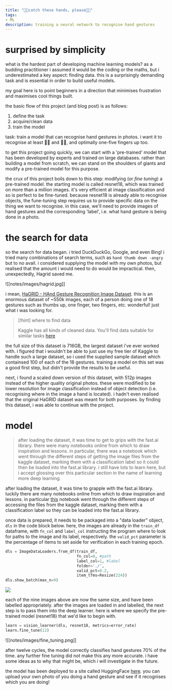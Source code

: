 ```yaml
---
title: "🖐🏽catch these hands, please🖐🏽"
tags:
- ML
description: training a neural network to recognise hand gestures
---
```

# surprised by simplicity
what is the hardest part of developing machine learning models? as a budding practitioner i assumed it would be the coding or the maths, but i underestimated a key aspect: finding data. this is a surprisingly demanding task and is essential in order to build useful models.  

my goal here is to point beginners in a direction that minimises frustration and maximises cool things built. 

the basic flow of this project (and blog post) is as follows:
1. define the task
2. acquire/clean data
3. train the model

task: train a model that can recognise hand gestures in photos. i want it to recognise at least 👍🏽 and 👎🏽, and optimally one-five fingers up too.

to get this project going quickly, we can start with a 'pre-trained' model that has been developed by experts and trained on large databases. rather than building a model from scratch, we can stand on the shoulders of giants and modify a pre-trained model for this purpose.  

the crux of this project boils down to this step: modifying (or *fine tuning*) a pre-trained model. the starting model is called resnet18, which was trained on more than a million images. it's very efficient at image classification and so is perfect to be fine-tuned. because resnet18 is already able to recognise objects, the fune-tuning step requires us to provide specific data on the thing we want to recognise. in this case, we'll need to provide images of hand gestures and the corresponding 'label', i.e. what hand gesture is being done in a photo. 


# the search for data
so the search for data began. i tried DuckDuckGo, Google, and even Bing! i tried many combinations of search terms, such as  `hand thumb down -angry` but to no avail. i considered supplying the model with my own photos, but realised that the amount i would need to do would be impractical. then, unexpectedly, Hagrid saved me.

![[notes/images/hagrid.jpg]]

i mean, [HaGRID - HAnd Gesture Recognition Image Dataset](https://arxiv.org/abs/2206.08219). this is an enormous dataset of ~550k images, each of a person doing one of 18 gestures such as thumbs up, one finger, two fingers, etc. wonderful! just what i was looking for. 

> [!hint] where to find data
>
> Kaggle has all kinds of cleaned data. You'll find data suitable for similar tasks [here](https://www.kaggle.com/datasets?tags=13207-Computer+Vision)

the full size of this dataset is 716GB, the largest dataset i've ever worked with. i figured that i wouldn't be able to just use my free tier of Kaggle to handle such a large dataset, so i used the supplied sample dataset which containsed 100 of each of the 18 gestures. training a model on this set was a good first step, but didn't provide the results to be useful.

next, i found a scaled down version of this dataset, with 512p images instead of the higher quality original photos. these were modified to be lower resolution for image classification instead of object detection (i.e. recognising where in the image a hand is located). i hadn't even realised that the original HaGRID dataset was meant for both purposes. by finding this dataset, i was able to continue with the project. 




# model
> after loading the dataset, it was time to get to grips with the fast.ai library. there were many notebooks online from which to draw inspiration and lessons. in particular, there was a notebook which went through the different steps of getting the image files from the kaggle dataset, marking them with a classification label so it could then be loaded into the fast.ai library. i still have lots to learn here, but i accept glossing over this particular section in the name of learning more deep learning.

after loading the dataset, it was time to grapple with the fast.ai library. luckily there are many notebooks online from which to draw inspiration and lessons. in particular [this](https://www.kaggle.com/code/stpeteishii/hagrid-18-classify-fasiai/data) notebook went through the different steps of accessing the files from the kaggle dataset, marking them with a classification label so they can be loaded into the fast.ai library. 

once data is prepared, it needs to be packaged into a "data loader" object, `dls` in the code block below. here, the images are already in the `train_df` dataframe, with `fn_col` and `label_col` instructing the program where to look for paths to the image and its label, respectively. the `valid_pct` parameter is the percentage of items to set aside for verification in each training epoch.

```python
dls = ImageDataLoaders.from_df(train_df, 
                               fn_col=0, #path
                               label_col=1, #label
                               folder='./', 
                               valid_pct=0.2, 
                               item_tfms=Resize(224))
dls.show_batch(max_n=9)
```

![](https://www.kaggleusercontent.com/kf/107717335/eyJhbGciOiJkaXIiLCJlbmMiOiJBMTI4Q0JDLUhTMjU2In0..Gm8Fz8Ptp1uHi8G9I9iaQQ.K4SK7TDyxs6a4pvyK_B7ATHsGQ8qzuBxaQnK-fA9y4pI8b8ffdPRnV2RBFvaqMEOJxsVjreD-EKHz-5d7FSOBeXtXxKx_T9eiYJzaNHDf0lesuj0qa2MaTs427L__gQ6MGyiBnQ34HCfsXD71m4v2KDAa-l-S_OnB4zoFRwakD80162t8OlYQKNtmriVzjX1ThJmumkc3LHOtfnqmmRwp3oq1P-TcICjsOLVRRuwd0qcIJmcs_sVxLWME3Mu556OdwkAqL9G2oO0DULip2X2cKffhauxA4jChxPIvRbj6RQYpM_cC9krZu_SyzgG9lXfy_BU9Jq7mTQ94gbKVSBgURBoRxm8qjiDtbqHqazkZ34DiMZ6gHie1WZB1KTS9jSdzmjMs0KShX3jEaIEsYOuhoxHrLjllALZiNGkr6CdUj4xBNKxQosMIFdBdGiljQK7HwF4kXFjp4xa63qCmWn0ViB29GM3aJix79SSK17JktpArENhqjhmlhB_LZ1fN33Df8wJkDPOIeO-LwltO8Vfia593oP8oFUAaZ_gyU58NR4sQNFPp7IA447FH__nO1mqVZ4SbW2T7CKjkur025eMmRPI8RLJOFssGj15M64syV8k73TFPg6NBs-zkpzm7B40brm9QaGRcPmCFnCDsQ8hdGnYKiQuL7IUk0HVKqPXyvI.Jux3vjQ24F75ZM-NquPT_A/__results___files/__results___11_0.png)

each of the nine images above are now the same size, and have been labelled appropriately. after the images are loaded in and labelled, the next step is to pass them into the deep learner. here is where we specify the pre-trained model (resnet18) that we'd like to begin with.  

```python
learn = vision_learner(dls, resnet18, metrics=error_rate)
learn.fine_tune(12)
```

![[notes/images/fine_tuning.png]]

after twelve cycles, the model correctly classifies hand gestures 70% of the time. any further fine tuning did not make this any more accurate. i have some ideas as to why that might be, which i will investigate in the future. 

the model has been deployed to a site called HuggingFace [here](https://huggingface.co/spaces/harleygray/fastai-hand-classifier). you can upload your own photo of you doing a hand gesture and see if it recognises which you are doing! 